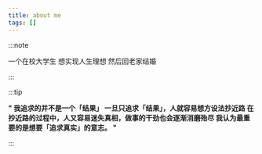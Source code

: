 ```yaml
---
title: about me
tags: []
---
```



:::note

一个在校大学生
想实现人生理想
然后回老家结婚

:::

:::tip

**"
我追求的并不是一个「结果」
一旦只追求「结果」，人就容易想方设法抄近路
在抄近路的过程中，人又容易迷失真相，做事的干劲也会逐渐消磨殆尽
我认为最重要的是想要「追求真实」的意志。
"**

:::